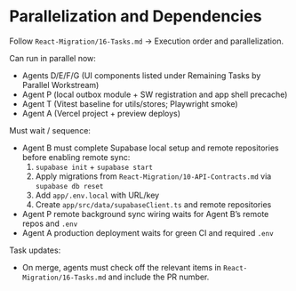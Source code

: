 # Parallelization and Dependencies

Follow `React-Migration/16-Tasks.md` → Execution order and parallelization.

Can run in parallel now:
- Agents D/E/F/G (UI components listed under Remaining Tasks by Parallel Workstream)
- Agent P (local outbox module + SW registration and app shell precache)
- Agent T (Vitest baseline for utils/stores; Playwright smoke)
- Agent A (Vercel project + preview deploys)

Must wait / sequence:
- Agent B must complete Supabase local setup and remote repositories before enabling remote sync:
  1) `supabase init` + `supabase start`
  2) Apply migrations from `React-Migration/10-API-Contracts.md` via `supabase db reset`
  3) Add `app/.env.local` with URL/key
  4) Create `app/src/data/supabaseClient.ts` and remote repositories
- Agent P remote background sync wiring waits for Agent B’s remote repos and `.env`
- Agent A production deployment waits for green CI and required `.env`

Task updates:
- On merge, agents must check off the relevant items in `React-Migration/16-Tasks.md` and include the PR number.
